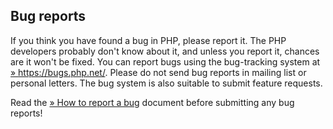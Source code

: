 Bug reports
-----------

If you think you have found a bug in PHP, please report it. The PHP
developers probably don't know about it, and unless you report it,
chances are it won't be fixed. You can report bugs using the
bug-tracking system at
<a href="https://bugs.php.net/" class="link external">» https://bugs.php.net/</a>.
Please do not send bug reports in mailing list or personal letters. The
bug system is also suitable to submit feature requests.

Read the
<a href="https://bugs.php.net/how-to-report.php" class="link external">» How to report a bug</a>
document before submitting any bug reports!
